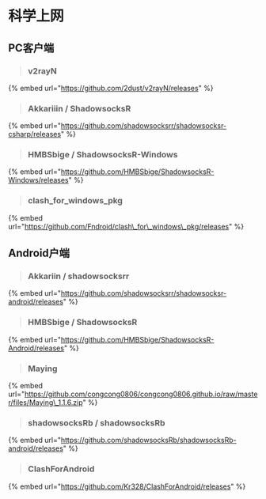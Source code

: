 # 科学上网

## PC客户端

> ### v2rayN

{% embed url="https://github.com/2dust/v2rayN/releases" %}

> ###  Akkariiin / ShadowsocksR

{% embed url="https://github.com/shadowsocksrr/shadowsocksr-csharp/releases" %}

> ### HMBSbige / ShadowsocksR-Windows

{% embed url="https://github.com/HMBSbige/ShadowsocksR-Windows/releases" %}

> ### clash\_for\_windows\_pkg

{% embed url="https://github.com/Fndroid/clash\_for\_windows\_pkg/releases" %}

## Android户端

> ### Akkariin / shadowsocksrr

{% embed url="https://github.com/shadowsocksrr/shadowsocksr-android/releases" %}

> ### HMBSbige / ShadowsocksR

{% embed url="https://github.com/HMBSbige/ShadowsocksR-Android/releases" %}

> ###  Maying

{% embed url="https://github.com/congcong0806/congcong0806.github.io/raw/master/files/Maying\_1.1.6.zip" %}

> ### shadowsocksRb / shadowsocksRb

{% embed url="https://github.com/shadowsocksRb/shadowsocksRb-android/releases" %}

> ### ClashForAndroid

{% embed url="https://github.com/Kr328/ClashForAndroid/releases" %}

